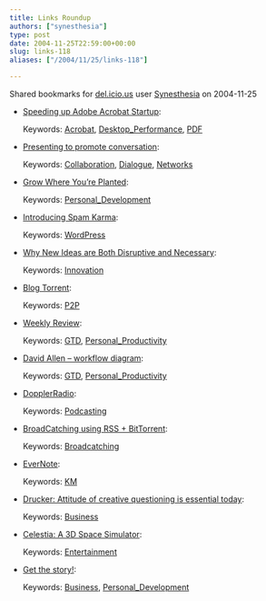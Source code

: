 ```yaml
---
title: Links Roundup
authors: ["synesthesia"]
type: post
date: 2004-11-25T22:59:00+00:00
slug: links-118 
aliases: ["/2004/11/25/links-118"]

---
```

Shared bookmarks for [del.icio.us][1] user  [Synesthesia][2] on 2004-11-25

  * [Speeding up Adobe Acrobat Startup][3]:
   
    Keywords: [Acrobat][4], [Desktop_Performance][5], [PDF][6]
  * [Presenting to promote conversation][7]:
   
    Keywords: [Collaboration][8], [Dialogue][9], [Networks][10]
  * [Grow Where You&#8217;re Planted][11]:
   
    Keywords: [Personal_Development][12]
  * [Introducing Spam Karma][13]:
   
    Keywords: [WordPress][14]
  * [Why New Ideas are Both Disruptive and Necessary][15]:
   
    Keywords: [Innovation][16]
  * [Blog Torrent][17]:
   
    Keywords: [P2P][18]
  * [Weekly Review][19]:
   
    Keywords: [GTD][20], [Personal_Productivity][21]
  * [David Allen &#8211; workflow diagram][22]:
   
    Keywords: [GTD][20], [Personal_Productivity][21]
  * [DopplerRadio][23]:
   
    Keywords: [Podcasting][24]
  * [BroadCatching using RSS + BitTorrent][25]:
   
    Keywords: [Broadcatching][26]
  * [EverNote][27]:
   
    Keywords: [KM][28]
  * [Drucker: Attitude of creative questioning is essential today][29]:
   
    Keywords: [Business][30]
  * [Celestia: A 3D Space Simulator][31]:
   
    Keywords: [Entertainment][32]
  * [Get the story!][33]:
   
    Keywords: [Business][30], [Personal_Development][12]

 [1]: https://del.icio.us/
 [2]: https://del.icio.us/synesthesia
 [3]: https://blogs.msdn.com/tims/archive/2004/11/24/269567.aspx "https://blogs.msdn.com/tims/archive/2004/11/24/269567.aspx"
 [4]: https://del.icio.us/synesthesia/Acrobat
 [5]: https://del.icio.us/synesthesia/Desktop_Performance
 [6]: https://del.icio.us/synesthesia/PDF
 [7]: https://partnerships.typepad.com/civic/2004/11/presenting_to_p.html "https://partnerships.typepad.com/civic/2004/11/presenting_to_p.html"
 [8]: https://del.icio.us/synesthesia/Collaboration
 [9]: https://del.icio.us/synesthesia/Dialogue
 [10]: https://del.icio.us/synesthesia/Networks
 [11]: https://thinksmart.typepad.com/good_morning_thinkers/2004/10/grow_where_your.html "https://thinksmart.typepad.com/good_morning_thinkers/2004/10/grow_where_your.html"
 [12]: https://del.icio.us/synesthesia/Personal_Development
 [13]: https://unknowngenius.com/blog/archives/2004/11/19/spam-karma-merciless-spam-killing-machine/ "https://unknowngenius.com/blog/archives/2004/11/19/spam-karma-merciless-spam-killing-machine/"
 [14]: https://del.icio.us/synesthesia/WordPress
 [15]: https://www.acm.org/ubiquity/interviews/l_prusak_1.html "https://www.acm.org/ubiquity/interviews/l_prusak_1.html"
 [16]: https://del.icio.us/synesthesia/Innovation
 [17]: https://www.blogtorrent.com/ "https://www.blogtorrent.com/"
 [18]: https://del.icio.us/synesthesia/P2P
 [19]: https://www.davidco.com/tips_tools/tip16.html "https://www.davidco.com/tips_tools/tip16.html"
 [20]: https://del.icio.us/synesthesia/GTD
 [21]: https://del.icio.us/synesthesia/Personal_Productivity
 [22]: https://www.davidco.com/tips_tools/tip32.html "https://www.davidco.com/tips_tools/tip32.html"
 [23]: https://www.dopplerradio.net/ "https://www.dopplerradio.net/"
 [24]: https://del.icio.us/synesthesia/Podcasting
 [25]: https://www.engadget.com/entry/1234000167021291/ "https://www.engadget.com/entry/1234000167021291/"
 [26]: https://del.icio.us/synesthesia/Broadcatching
 [27]: https://www.evernote.com/en/ "https://www.evernote.com/en/"
 [28]: https://del.icio.us/synesthesia/KM
 [29]: https://www.innovationtools.com/weblog/innovationblog-detail.asp?ArticleID=604 "https://www.innovationtools.com/weblog/innovationblog-detail.asp?ArticleID=604"
 [30]: https://del.icio.us/synesthesia/Business
 [31]: https://www.shatters.net/celestia/ "https://www.shatters.net/celestia/"
 [32]: https://del.icio.us/synesthesia/Entertainment
 [33]: https://www.tompeters.com/entries.php?rss=1&note=https://www.tompeters.com/blogs/main/007037.php "https://www.tompeters.com/entries.php?rss=1&note=https://www.tompeters.com/blogs/main/007037.php"